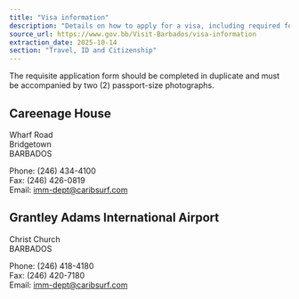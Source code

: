 ```yaml
---
title: "Visa information"
description: "Details on how to apply for a visa, including required forms, passport photos, and contact information for Barbados Immigration Department offices."
source_url: https://www.gov.bb/Visit-Barbados/visa-information
extraction_date: 2025-10-14
section: "Travel, ID and Citizenship"
---
```


The requisite application form should be completed in duplicate and must be accompanied by two (2) passport-size photographs.

## Careenage House
Wharf Road  
Bridgetown  
BARBADOS

Phone: (246) 434-4100  
Fax: (246) 426-0819  
Email: imm-dept@caribsurf.com

## Grantley Adams International Airport
Christ Church  
BARBADOS

Phone: (246) 418-4180  
Fax: (246) 420-7180  
Email: imm-dept@caribsurf.com
```